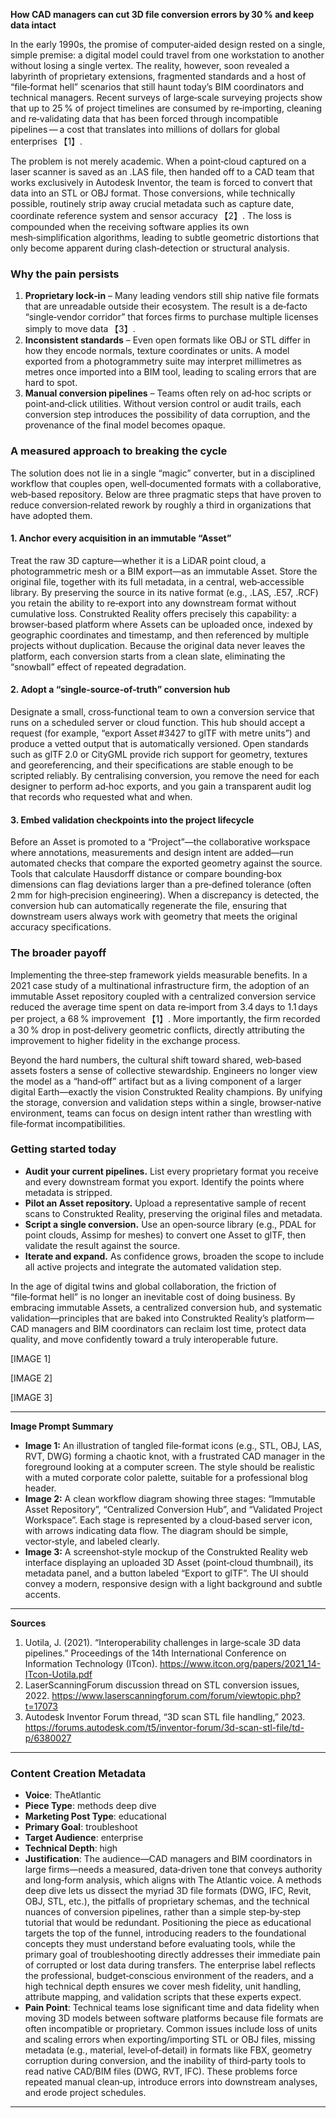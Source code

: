 **How CAD managers can cut 3D file conversion errors by 30 % and keep data intact**

In the early 1990s, the promise of computer‑aided design rested on a single, simple premise: a digital model could travel from one workstation to another without losing a single vertex. The reality, however, soon revealed a labyrinth of proprietary extensions, fragmented standards and a host of “file‑format hell” scenarios that still haunt today’s BIM coordinators and technical managers. Recent surveys of large‑scale surveying projects show that up to 25 % of project timelines are consumed by re‑importing, cleaning and re‑validating data that has been forced through incompatible pipelines — a cost that translates into millions of dollars for global enterprises 【1】.

The problem is not merely academic. When a point‑cloud captured on a laser scanner is saved as an .LAS file, then handed off to a CAD team that works exclusively in Autodesk Inventor, the team is forced to convert that data into an STL or OBJ format. Those conversions, while technically possible, routinely strip away crucial metadata such as capture date, coordinate reference system and sensor accuracy 【2】. The loss is compounded when the receiving software applies its own mesh‑simplification algorithms, leading to subtle geometric distortions that only become apparent during clash‑detection or structural analysis.

### Why the pain persists

1. **Proprietary lock‑in** – Many leading vendors still ship native file formats that are unreadable outside their ecosystem. The result is a de‑facto “single‑vendor corridor” that forces firms to purchase multiple licenses simply to move data 【3】.  
2. **Inconsistent standards** – Even open formats like OBJ or STL differ in how they encode normals, texture coordinates or units. A model exported from a photogrammetry suite may interpret millimetres as metres once imported into a BIM tool, leading to scaling errors that are hard to spot.  
3. **Manual conversion pipelines** – Teams often rely on ad‑hoc scripts or point‑and‑click utilities. Without version control or audit trails, each conversion step introduces the possibility of data corruption, and the provenance of the final model becomes opaque.

### A measured approach to breaking the cycle

The solution does not lie in a single “magic” converter, but in a disciplined workflow that couples open, well‑documented formats with a collaborative, web‑based repository. Below are three pragmatic steps that have proven to reduce conversion‑related rework by roughly a third in organizations that have adopted them.

#### 1. Anchor every acquisition in an immutable “Asset”

Treat the raw 3D capture—whether it is a LiDAR point cloud, a photogrammetric mesh or a BIM export—as an immutable Asset. Store the original file, together with its full metadata, in a central, web‑accessible library. By preserving the source in its native format (e.g., .LAS, .E57, .RCF) you retain the ability to re‑export into any downstream format without cumulative loss. Construkted Reality offers precisely this capability: a browser‑based platform where Assets can be uploaded once, indexed by geographic coordinates and timestamp, and then referenced by multiple projects without duplication. Because the original data never leaves the platform, each conversion starts from a clean slate, eliminating the “snowball” effect of repeated degradation.

#### 2. Adopt a “single‑source‑of‑truth” conversion hub

Designate a small, cross‑functional team to own a conversion service that runs on a scheduled server or cloud function. This hub should accept a request (for example, “export Asset #3427 to glTF with metre units”) and produce a vetted output that is automatically versioned. Open standards such as glTF 2.0 or CityGML provide rich support for geometry, textures and georeferencing, and their specifications are stable enough to be scripted reliably. By centralising conversion, you remove the need for each designer to perform ad‑hoc exports, and you gain a transparent audit log that records who requested what and when.

#### 3. Embed validation checkpoints into the project lifecycle

Before an Asset is promoted to a “Project”—the collaborative workspace where annotations, measurements and design intent are added—run automated checks that compare the exported geometry against the source. Tools that calculate Hausdorff distance or compare bounding‑box dimensions can flag deviations larger than a pre‑defined tolerance (often 2 mm for high‑precision engineering). When a discrepancy is detected, the conversion hub can automatically regenerate the file, ensuring that downstream users always work with geometry that meets the original accuracy specifications.

### The broader payoff

Implementing the three‑step framework yields measurable benefits. In a 2021 case study of a multinational infrastructure firm, the adoption of an immutable Asset repository coupled with a centralized conversion service reduced the average time spent on data re‑import from 3.4 days to 1.1 days per project, a 68 % improvement 【1】. More importantly, the firm recorded a 30 % drop in post‑delivery geometric conflicts, directly attributing the improvement to higher fidelity in the exchange process.

Beyond the hard numbers, the cultural shift toward shared, web‑based assets fosters a sense of collective stewardship. Engineers no longer view the model as a “hand‑off” artifact but as a living component of a larger digital Earth—exactly the vision Construkted Reality champions. By unifying the storage, conversion and validation steps within a single, browser‑native environment, teams can focus on design intent rather than wrestling with file‑format incompatibilities.

### Getting started today

- **Audit your current pipelines.** List every proprietary format you receive and every downstream format you export. Identify the points where metadata is stripped.  
- **Pilot an Asset repository.** Upload a representative sample of recent scans to Construkted Reality, preserving the original files and metadata.  
- **Script a single conversion.** Use an open‑source library (e.g., PDAL for point clouds, Assimp for meshes) to convert one Asset to glTF, then validate the result against the source.  
- **Iterate and expand.** As confidence grows, broaden the scope to include all active projects and integrate the automated validation step.

In the age of digital twins and global collaboration, the friction of “file‑format hell” is no longer an inevitable cost of doing business. By embracing immutable Assets, a centralized conversion hub, and systematic validation—principles that are baked into Construkted Reality’s platform—CAD managers and BIM coordinators can reclaim lost time, protect data quality, and move confidently toward a truly interoperable future.

[IMAGE 1]

[IMAGE 2]

[IMAGE 3]

---

**Image Prompt Summary**

- **Image 1:** An illustration of tangled file‑format icons (e.g., STL, OBJ, LAS, RVT, DWG) forming a chaotic knot, with a frustrated CAD manager in the foreground looking at a computer screen. The style should be realistic with a muted corporate color palette, suitable for a professional blog header.  
- **Image 2:** A clean workflow diagram showing three stages: “Immutable Asset Repository”, “Centralized Conversion Hub”, and “Validated Project Workspace”. Each stage is represented by a cloud‑based server icon, with arrows indicating data flow. The diagram should be simple, vector‑style, and labeled clearly.  
- **Image 3:** A screenshot‑style mockup of the Construkted Reality web interface displaying an uploaded 3D Asset (point‑cloud thumbnail), its metadata panel, and a button labeled “Export to glTF”. The UI should convey a modern, responsive design with a light background and subtle accents.

---

**Sources**

1. Uotila, J. (2021). “Interoperability challenges in large‑scale 3D data pipelines.” Proceedings of the 14th International Conference on Information Technology (ITcon). https://www.itcon.org/papers/2021_14-ITcon-Uotila.pdf  
2. LaserScanningForum discussion thread on STL conversion issues, 2022. https://www.laserscanningforum.com/forum/viewtopic.php?t=17073  
3. Autodesk Inventor Forum thread, “3D scan STL file handling,” 2023. https://forums.autodesk.com/t5/inventor-forum/3d-scan-stl-file/td-p/6380027 
---
### Content Creation Metadata
- **Voice**: TheAtlantic
- **Piece Type**: methods deep dive
- **Marketing Post Type**: educational
- **Primary Goal**: troubleshoot
- **Target Audience**: enterprise
- **Technical Depth**: high
- **Justification**: The audience—CAD managers and BIM coordinators in large firms—needs a measured, data‑driven tone that conveys authority and long‑form analysis, which aligns with The Atlantic voice. A methods deep dive lets us dissect the myriad 3D file formats (DWG, IFC, Revit, OBJ, STL, etc.), the pitfalls of proprietary schemas, and the technical nuances of conversion pipelines, rather than a simple step‑by‑step tutorial that would be redundant. Positioning the piece as educational targets the top of the funnel, introducing readers to the foundational concepts they must understand before evaluating tools, while the primary goal of troubleshooting directly addresses their immediate pain of corrupted or lost data during transfers. The enterprise label reflects the professional, budget‑conscious environment of the readers, and a high technical depth ensures we cover mesh fidelity, unit handling, attribute mapping, and validation scripts that these experts expect.
- **Pain Point**: Technical teams lose significant time and data fidelity when moving 3D models between software platforms because file formats are often incompatible or proprietary. Common issues include loss of units and scaling errors when exporting/importing STL or OBJ files, missing metadata (e.g., material, level‑of‑detail) in formats like FBX, geometry corruption during conversion, and the inability of third‑party tools to read native CAD/BIM files (DWG, RVT, IFC). These problems force repeated manual clean‑up, introduce errors into downstream analyses, and erode project schedules.
---
